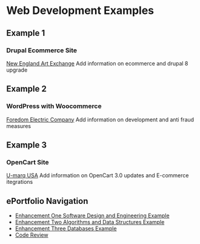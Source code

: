 # Web Development Examples
## Example 1
### Drupal Ecommerce Site
[New England Art Exchange](http://www.newenglandartexchange.com)
Add information on ecommerce and drupal 8 upgrade
## Example 2
### WordPress with Woocommerce
[Foredom Electric Company](http://www.foredom.net)
Add information on development and anti fraud measures
## Example 3
### OpenCart Site
[U-marq USA](http://www.u-marq.us)
Add information on OpenCart 3.0 updates and E-commerce itegrations
## ePortfolio Navigation
- [Enhancement One Software Design and Engineering Example](enhancement_1.md)
- [Enhancement Two Algorithms and Data Structures Example](enhancement_2.md)
- [Enhancement Three Databases Example](enhancement_3.md)
- [Code Review](code_review.md)
